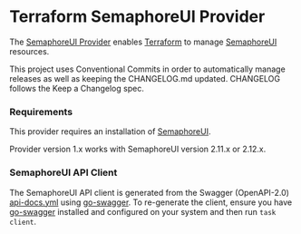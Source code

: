 # Terraform SemaphoreUI Provider

The [SemaphoreUI Provider](https://registry.terraform.io/providers/CruGlobal/semaphoreui/latest/docs) enables [Terraform](https://terraform.io) to manage [SemaphoreUI](https://semaphoreui.com/) resources.

This project uses Conventional Commits in order to automatically manage releases as well as keeping the CHANGELOG.md updated. CHANGELOG follows the Keep a Changelog spec.

### Requirements
This provider requires an installation of [SemaphoreUI](https://semaphoreui.com/).

Provider version 1.x works with SemaphoreUI version 2.11.x or 2.12.x.

### SemaphoreUI API Client
The SemaphoreUI API client is generated from the Swagger (OpenAPI-2.0) [api-docs.yml](https://github.com/semaphoreui/semaphore/blob/develop/api-docs.yml) using [go-swagger](https://goswagger.io/go-swagger/).
To re-generate the client, ensure you have [go-swagger](https://goswagger.io/go-swagger/install/install-binary/) installed and configured on your system and then run `task client`.
